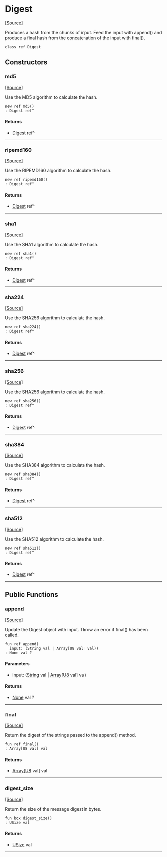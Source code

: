 # Digest
<span class="source-link">[[Source]](src/crypto/digest.md#L7)</span>

Produces a hash from the chunks of input. Feed the input with append() and
produce a final hash from the concatenation of the input with final().


```pony
class ref Digest
```

## Constructors

### md5
<span class="source-link">[[Source]](src/crypto/digest.md#L16)</span>


Use the MD5 algorithm to calculate the hash.


```pony
new ref md5()
: Digest ref^
```

#### Returns

* [Digest](crypto-Digest.md) ref^

---

### ripemd160
<span class="source-link">[[Source]](src/crypto/digest.md#L28)</span>


Use the RIPEMD160 algorithm to calculate the hash.


```pony
new ref ripemd160()
: Digest ref^
```

#### Returns

* [Digest](crypto-Digest.md) ref^

---

### sha1
<span class="source-link">[[Source]](src/crypto/digest.md#L40)</span>


Use the SHA1 algorithm to calculate the hash.


```pony
new ref sha1()
: Digest ref^
```

#### Returns

* [Digest](crypto-Digest.md) ref^

---

### sha224
<span class="source-link">[[Source]](src/crypto/digest.md#L52)</span>


Use the SHA256 algorithm to calculate the hash.


```pony
new ref sha224()
: Digest ref^
```

#### Returns

* [Digest](crypto-Digest.md) ref^

---

### sha256
<span class="source-link">[[Source]](src/crypto/digest.md#L64)</span>


Use the SHA256 algorithm to calculate the hash.


```pony
new ref sha256()
: Digest ref^
```

#### Returns

* [Digest](crypto-Digest.md) ref^

---

### sha384
<span class="source-link">[[Source]](src/crypto/digest.md#L76)</span>


Use the SHA384 algorithm to calculate the hash.


```pony
new ref sha384()
: Digest ref^
```

#### Returns

* [Digest](crypto-Digest.md) ref^

---

### sha512
<span class="source-link">[[Source]](src/crypto/digest.md#L88)</span>


Use the SHA512 algorithm to calculate the hash.


```pony
new ref sha512()
: Digest ref^
```

#### Returns

* [Digest](crypto-Digest.md) ref^

---

## Public Functions

### append
<span class="source-link">[[Source]](src/crypto/digest.md#L100)</span>


Update the Digest object with input. Throw an error if final() has been
called.


```pony
fun ref append(
  input: (String val | Array[U8 val] val))
: None val ?
```
#### Parameters

*   input: ([String](builtin-String.md) val | [Array](builtin-Array.md)\[[U8](builtin-U8.md) val\] val)

#### Returns

* [None](builtin-None.md) val ?

---

### final
<span class="source-link">[[Source]](src/crypto/digest.md#L108)</span>


Return the digest of the strings passed to the append() method.


```pony
fun ref final()
: Array[U8 val] val
```

#### Returns

* [Array](builtin-Array.md)\[[U8](builtin-U8.md) val\] val

---

### digest_size
<span class="source-link">[[Source]](src/crypto/digest.md#L131)</span>


Return the size of the message digest in bytes.


```pony
fun box digest_size()
: USize val
```

#### Returns

* [USize](builtin-USize.md) val

---

